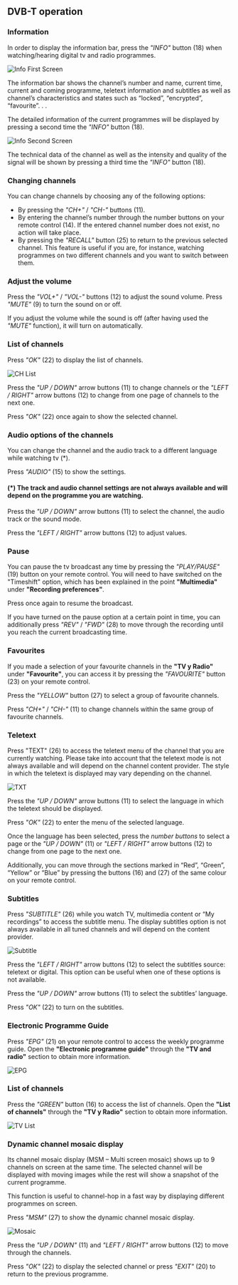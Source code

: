 ## DVB-T operation

### Information
In order to display the information bar, press the *"INFO"* button (18) when watching/hearing digital tv and radio programmes.

![Info First Screen](http://static.energysistem.com/images/manuals/42510/55cdbc9c0cd8e.jpg)

The information bar shows the channel’s number and name, current time, current and coming programme, teletext information and subtitles as well as channel’s characteristics and states such as “locked”, “encrypted”, “favourite”. . .

The detailed information of the current programmes will be displayed by pressing a second time the *"INFO"* button (18).

![Info Second Screen](http://static.energysistem.com/images/manuals/42510/55cdbd84698b1.jpg)

The technical data of the channel as well as the intensity and quality of the signal will be shown by pressing a third time the *"INFO"* button (18).


### Changing channels
You can change channels by choosing any of the following options:
- By pressing the *"CH+"* / *"CH-"* buttons (11).
- By entering the channel’s number through the number buttons on your remote control (14). If the entered channel number does not exist, no action will take place.
- By pressing the *"RECALL"* button (25) to return to the previous selected channel. This feature is useful if you are, for instance, watching programmes on two different channels and you want to switch between them.


### Adjust the volume
Press the *"VOL+"* / *"VOL-"* buttons (12) to adjust the sound volume. Press *"MUTE"* (9) to turn the sound on or off.

If you adjust the volume while the sound is off (after having used the *"MUTE"* function), it will turn on automatically.




### List of channels
Press *"OK"* (22) to display the list of channels.

![CH List](http://static.energysistem.com/images/manuals/42510/55cdd7672fc18.jpg)

Press the *"UP / DOWN"* arrow buttons (11) to change channels or the *"LEFT / RIGHT"* arrow buttons (12) to change from one page of channels to the next one.

Press *"OK"* (22) once again to show the selected channel.

### Audio options of the channels
You can change the channel and the audio track to a different language while watching tv (*).

Press *"AUDIO"* (15) to show the settings.

#### (*) The track and audio channel settings are not always available and will depend on the programme you are watching.

Press the *"UP / DOWN"* arrow buttons (11) to select the channel, the audio track or the sound mode. 

Press the *"LEFT / RIGHT"* arrow buttons (12) to adjust values.

### Pause

You can pause the tv broadcast any time by pressing the *"PLAY/PAUSE"* (19) button on your remote control. You will need to have switched on the "Timeshift" option, which has been explained in the point  **"Multimedia"** under **"Recording preferences"**.

Press once again to resume the broadcast.

 If you have turned on the pause option at a certain point in time, you can additionally press *"REV"* / *"FWD"* (28) to move through the recording until you reach the current broadcasting time.

### Favourites

If you made a selection of your favourite channels in the **"TV y Radio"** under **"Favourite"**, you can access it by pressing the *"FAVOURITE"* button (23) on your remote control.

Press the *"YELLOW"* button (27) to select a group of favourite channels.

Press *"CH+"* / *"CH-"* (11) to change channels within the same group of favourite channels.

### Teletext

Press "TEXT" (26) to access the teletext menu of the channel that you are currently watching. Please take into account that the teletext mode is not always available and will depend on the channel content provider. The style in which the teletext is displayed may vary depending on the channel.

![TXT](http://static.energysistem.com/images/manuals/42510/55cddd1a8d3a1.jpg)

Press the *"UP / DOWN"* arrow buttons (11) to select the language in which the teletext should be displayed.

Press *"OK"* (22) to enter the menu of the selected language.

Once the language has been selected, press the *number buttons* to select a page or the *"UP / DOWN"* (11) or *"LEFT / RIGHT"* arrow buttons (12) to change from one page to the next one. 



Additionally, you can move through the sections marked in “Red”, “Green”, “Yellow” or “Blue” by pressing the buttons (16) and (27) of the same colour on your remote control. 

### Subtitles

Press *"SUBTITLE"* (26) while you watch TV, multimedia content or “My recordings” to access the subtitle menu. 
The display subtitles option is not always available in all tuned channels and will depend on the content provider.

![Subtitle](http://static.energysistem.com/images/manuals/42510/55cddb486974a.jpg)

Press the *"LEFT / RIGHT"* arrow buttons (12) to select the subtitles source: teletext or digital. This option can be useful when one of these options is not available.

Press the *"UP / DOWN"* arrow buttons (11) to select the subtitles’ language.

Press *"OK"* (22) to turn on the subtitles.



### Electronic Programme Guide
Press *"EPG"* (21) on your remote control to access the weekly programme guide. Open the **"Electronic programme guide"** through the **"TV and radio"** section to obtain more information.

![EPG](http://static.energysistem.com/images/manuals/42510/55cdd62f23fa1.jpg)

### List of channels
Press the *"GREEN"* button (16) to access the list of channels. Open the **"List of channels"** through the **"TV y Radio"** section to obtain more information.

![TV List](http://static.energysistem.com/images/manuals/42510/55cdc5a1a0484.jpg)

### Dynamic channel mosaic display
Its channel mosaic display (MSM – Multi screen mosaic) shows up to 9 channels on screen at the same time. The selected channel will be displayed with moving images while the rest will show a snapshot of the current programme.

This function is useful to channel-hop in a fast way by displaying different programmes on screen.

Press *"MSM"* (27) to show the dynamic channel mosaic display.

![Mosaic](http://static.energysistem.com/images/manuals/42510/55cdd810d8647.jpg)

Press the *"UP / DOWN"* (11) and *"LEFT / RIGHT"* arrow buttons (12) to move through the channels.

Press *"OK"* (22) to display the selected channel or press *"EXIT"* (20) to return to the previous programme.














